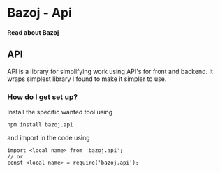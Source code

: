 # Bazoj - Api #

#### Read about Bazoj ####

## API ##

API is a library for simplifying work using API's for front and backend.
It wraps simplest library I found to make it simpler to use.

### How do I get set up? ###

Install the specific wanted tool using

```
npm install bazoj.api
```
and import in the code using

```
import <local name> from 'bazoj.api';
// or
const <local name> = require('bazoj.api');
```